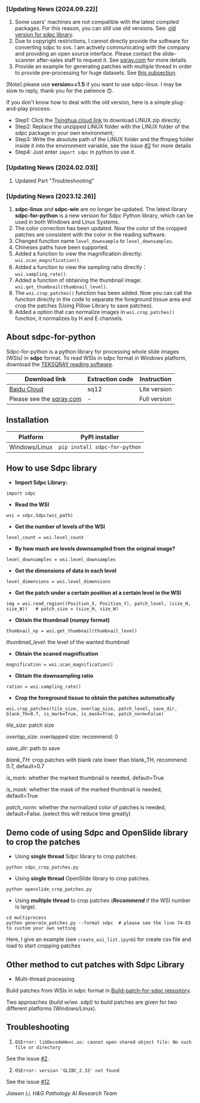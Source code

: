 ### [Updating News (2024.09.22)]
1. Some users' machines are not compatible with the latest compiled packages. For this reason, you can still use old versions. See: [old version for sdpc library](https://github.com/WonderLandxD/sdpc-for-python/tree/4c03a32473eb88f24283446c0967e5053f083896).
2. Due to copyright restrictions, I cannot directly provide the software for converting sdpc to svs. I am actively communicating with the company and providing an open source interface. Please contact the slide-scanner after-sales staff to request it. See [sqray.com](https://www.sqray.com/service/scanFilm) for more details.
3. Provide an example for generating patches with multiple thread in order to provide pre-processing for huge datasets. See [this subsection](https://github.com/WonderLandxD/sdpc-for-python/tree/main?tab=readme-ov-file#demo-code-of-using-sdpc-and-openslide-library-to-crop-the-patches).

[Note] please use **version==1.5** if you want to use sdpc-linux. I may be slow to reply, thank you for the patience 😊.

If you don't know how to deal with the old version, here is a simple plug-and-play process:
- Step1: Click the [Tsinghua cloud link](https://cloud.tsinghua.edu.cn/f/d1da5598c9c849d98e3f/?dl=1) to download LINUX.zip directly;
- Step2: Replace the unzipped LINUX folder with the LINUX folder of the sdpc package in your own environment;
- Step3: Write the absolute path of the LINUX folder and the ffmpeg folder inside it into the environment variable, see the issue [#2](https://github.com/WonderLandxD/sdpc-for-python/issues/2) for more details
- Step4: Just enter `import sdpc` in python to use it. 

### [Updating News (2024.02.03)]
1. Updated Part "Troubleshooting"

### [Updating News (2023.12.26)]
1. **sdpc-linux** and **sdpc-win** are no longer be updated. The latest library **sdpc-for-python** is a new version for Sdpc Python library, which can be used in both Windows and Linux Systems.
2. The color correction has been updated. Now the color of the cropped patches are consistent with the color in the reading software.
3. Changed function name `level_downsample` to `level_downsamples`.
4. Chineses paths have been supported.
5. Added a function to view the magnification directly: `wsi.scan_magnification()`.
6. Added a function to view the sampling ratio directly：`wsi.sampling_rate()`.
7. Added a function of obtaining the thumbnail image: `wsi.get_thumbnail(thumbnail_level)`.
8. The `wsi.crop_patches()` function has been added. Now you can call the function directly in the code to separate the foreground tissue area and crop the patches (Using Pillow Library to save patches).
9. Added a option that can normalize images in `wsi.crop_patches()` function, it normalizes by H and E channels.
    
## About sdpc-for-python

Sdpc-for-python is a python library for processing whole slide images (WSIs) in **sdpc** format. To read WSIs in sdpc format in Windows platform, download the [TEKSQRAY reading software](https://www.sqray.com/Download).

|  Download link | Extraction code | Instruction |
|  ----  | ----  | ----  |
| [Baidu Cloud](https://pan.baidu.com/s/1A4oOSlS2pCTsSRmQ_eCljQ)  | sq12 | Lite version |
| Please see the [sqray.com](https://www.sqray.com/Download) | - | Full version |

## Installation

|  Platform   |  PyPI installer |
|  ----  | ----  |
| Windows/Linux  | `pip install sdpc-for-python` |


## How to use Sdpc library

- **Import Sdpc Library:**

```
import sdpc
```

- **Read the WSI**

```
wsi = sdpc.Sdpc(wsi_path)
```

- **Get the number of levels of the WSI**

```
level_count = wsi.level_count
```

- **By how much are levels downsampled from the original image?**

```
level_downsamples = wsi.level_downsamples
```

- **Get the dimensions of data in each level**

```
level_dimensions = wsi.level_dimensions
```

- **Get the patch under a certain position at a certain level in the WSI**

```
img = wsi.read_region((Position_X, Position_Y), patch_level, (size_H, size_W))   # patch_size = (size_H, size_W)
```

- **Obtain the thumbnail (numpy format)**

```
thumbnail_np = wsi.get_thumbnail(thumbnail_level)
```
*thumbnail_level*: the level of the wanted thumbnail

- **Obtain the scaned magnification**

```
magnification = wsi.scan_magnification()
```

- **Obtain the downsampling ratio**

```
ration = wsi.sampling_rate()
```

- **Crop the foreground tissue to obtain the patches automatically**

```
wsi.crop_patches(tile_size, overlap_size, patch_level, save_dir, blank_TH=0.7, is_mark=True, is_mask=True, patch_norm=False)
```
*tile_size*: patch size

*overlap_size*: overlapped size: recommend: 0

*save_dir*: path to save

*blank_TH*: crop patches with blank rate lower than blank_TH, recommend: 0.7, default=0.7

*is_mark*: whether the marked thumbnail is needed, default=True

*is_mask*: whether the mask of the marked thumbnail is needed, default=True

*patch_norm*: whether the normalized color of patches is needed, default=False. (select this will reduce time greatly)

## Demo code of using Sdpc and OpenSlide library to crop the patches

- Using **single thread** Sdpc library to crop patches.
```
python sdpc_crop_patches.py
```

- Using **single thread** OpenSlide library to crop patches.
```
python openslide_crop_patches.py
```

- Using **multiple thread** to crop patches (***Recommend*** if the WSI number is large).
```
cd multiprocess
python generate_patches.py --format sdpc  # please see the line 74-83 to custom your own setting
```
Here, I give an example (see `create_wsi_list.ipynb`) for create csv file and load to start cropping patches

## Other method to cut patches with Sdpc Library

- Multi-thread processing

Build patches from WSIs in sdpc format in [Build-patch-for-sdpc repository](https://github.com/RenaoYan/Build-Patch-for-Sdpc).

Two approaches (build *w/wo* .sdpl) to build patches are given for two different platforms (Windows/Linux).


## Troubleshooting

1. `OSError: libDecodeHevc.so: cannot open shared object file: No such file or directory`

See the issue [#2](https://github.com/WonderLandxD/sdpc-for-python/issues/2).

2. `OSError: version 'GLIBC_2.33' not found`

See the issue [#12](https://github.com/WonderLandxD/sdpc-for-python/issues/12).

*Jiawen Li, H&G Pathology AI Research Team*
